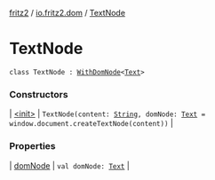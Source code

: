 [fritz2](../../index.md) / [io.fritz2.dom](../index.md) / [TextNode](./index.md)

# TextNode

`class TextNode : `[`WithDomNode`](../-with-dom-node/index.md)`<`[`Text`](https://kotlinlang.org/api/latest/jvm/stdlib/org.w3c.dom/-text/index.html)`>`

### Constructors

| [&lt;init&gt;](-init-.md) | `TextNode(content: `[`String`](https://kotlinlang.org/api/latest/jvm/stdlib/kotlin/-string/index.html)`, domNode: `[`Text`](https://kotlinlang.org/api/latest/jvm/stdlib/org.w3c.dom/-text/index.html)` = window.document.createTextNode(content))` |

### Properties

| [domNode](dom-node.md) | `val domNode: `[`Text`](https://kotlinlang.org/api/latest/jvm/stdlib/org.w3c.dom/-text/index.html) |

